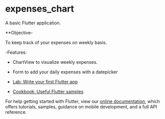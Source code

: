 # expenses_chart

A basic Flutter application.

**Objective-

To keep track of your expenses on weekly basis.

-Features:
 - ChartView to visualize weekly expenses.
 - Form to add your daily expenses with a datepicker
 

- [Lab: Write your first Flutter app](https://flutter.dev/docs/get-started/codelab)
- [Cookbook: Useful Flutter samples](https://flutter.dev/docs/cookbook)

For help getting started with Flutter, view our
[online documentation](https://flutter.dev/docs), which offers tutorials,
samples, guidance on mobile development, and a full API reference.

